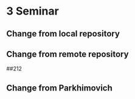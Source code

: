 # 3 Seminar

## Change from local repository

## Change from remote repository

##212

## Change from Parkhimovich
